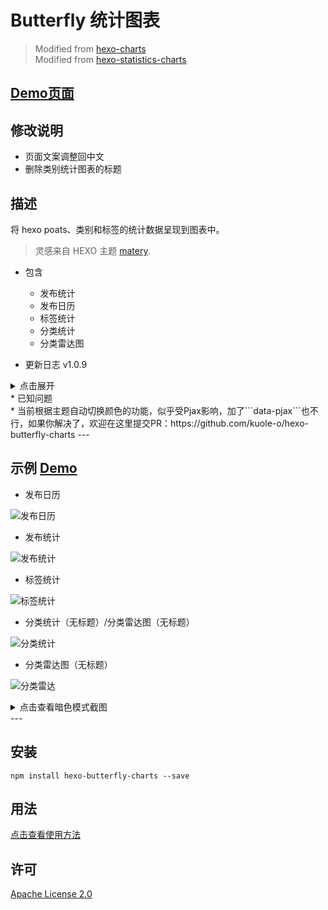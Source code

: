 <!-- This file is modified by guole.fun -->
# Butterfly 统计图表
> Modified from [hexo-charts](https://www.npmjs.com/package/hexo-charts)  
> Modified from [hexo-statistics-charts](https://www.npmjs.com/package/hexo-statistics-charts)  

## [Demo页面](https://guole.fun/charts/)

## 修改说明
* 页面文案调整回中文
* 删除类别统计图表的标题

## 描述
将 hexo poats、类别和标签的统计数据呈现到图表中。
> 灵感来自 HEXO 主题 [matery](https://github.com/blinkfox/hexo-theme-matery).

* 包含
  * 发布统计
  * 发布日历
  * 标签统计
  * 分类统计
  * 分类雷达图  

* 更新日志 v1.0.9
<details>
<summary>点击展开</summary>
  * 增加标签的横纵坐标轴名称 <br>
  * 适配butterfly暗色模式，自动切换 <br>
  * 文章发布日历坐标也换成中文 <br>
  * 各图表标题支持配置 <br>
  * 标签/分类统计图支持配置横坐标显示的间隔数 <br>
  * 解决分类雷达图未设置画布高度的bug <br>
  Bug: <br>
    * 解决雷达图上，鼠标hover时，超出内容被画布吞掉的问题  
</details>
* 已知问题 <br>
  * 当前根据主题自动切换颜色的功能，似乎受Pjax影响，加了```data-pjax```也不行，如果你解决了，欢迎在这里提交PR：https://github.com/kuole-o/hexo-butterfly-charts
---

## 示例 [Demo](https://guole.fun/charts/)

* 发布日历
  
![发布日历](https://guole.fun/posts/18158/发布日历3.jpg)

* 发布统计
  
![发布统计](https://guole.fun/posts/18158/发布统计3.jpg)

* 标签统计
  
![标签统计](https://guole.fun/posts/18158/标签3.jpg)

* 分类统计（无标题）/分类雷达图（无标题）
  
![分类统计](https://guole.fun/posts/18158/分类统计3.jpg)

* 分类雷达图（无标题）
  
![分类雷达](https://guole.fun/posts/18158/分类雷达3.jpg)

<details>
<summary>点击查看暗色模式截图</summary>

* 发布日历
  
![发布日历](https://guole.fun/posts/18158/发布日历4.jpg)

* 发布统计
  
![发布统计](https://guole.fun/posts/18158/发布统计4.jpg)

* 标签统计
  
![标签统计](https://guole.fun/posts/18158/标签4.jpg)

* 分类统计（无标题）/分类雷达图（无标题）
  
![分类统计](https://guole.fun/posts/18158/分类统计4.jpg)

* 分类雷达图（无标题）
  
![分类雷达](https://guole.fun/posts/18158/分类雷达4.jpg)

</details>
---

## 安装

```shell
npm install hexo-butterfly-charts --save
```

## 用法

[点击查看使用方法](https://guole.fun/posts/18158/)

## 许可
[Apache License 2.0](https://github.com/kuole-o/hexo-butterfly-charts/blob/main/LICENSE)